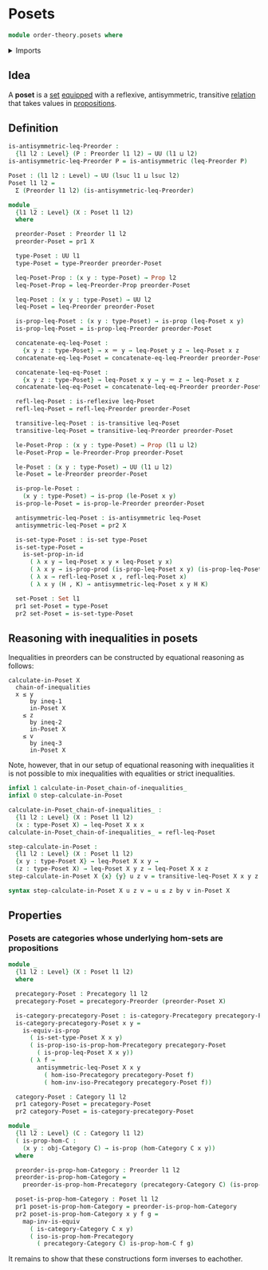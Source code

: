 # Posets

```agda
module order-theory.posets where
```

<details><summary>Imports</summary>

```agda
open import category-theory.categories
open import category-theory.isomorphisms-in-precategories
open import category-theory.precategories

open import foundation.binary-relations
open import foundation.cartesian-product-types
open import foundation.dependent-pair-types
open import foundation.equivalences
open import foundation.identity-types
open import foundation.propositions
open import foundation.sets
open import foundation.universe-levels

open import order-theory.preorders
```

</details>

## Idea

A **poset** is a [set](foundation-core.sets.md)
[equipped](foundation.structure.md) with a reflexive, antisymmetric, transitive
[relation](foundation.binary-relations.md) that takes values in
[propositions](foundation-core.propositions.md).

## Definition

```agda
is-antisymmetric-leq-Preorder :
  {l1 l2 : Level} (P : Preorder l1 l2) → UU (l1 ⊔ l2)
is-antisymmetric-leq-Preorder P = is-antisymmetric (leq-Preorder P)

Poset : (l1 l2 : Level) → UU (lsuc l1 ⊔ lsuc l2)
Poset l1 l2 =
  Σ (Preorder l1 l2) (is-antisymmetric-leq-Preorder)

module _
  {l1 l2 : Level} (X : Poset l1 l2)
  where

  preorder-Poset : Preorder l1 l2
  preorder-Poset = pr1 X

  type-Poset : UU l1
  type-Poset = type-Preorder preorder-Poset

  leq-Poset-Prop : (x y : type-Poset) → Prop l2
  leq-Poset-Prop = leq-Preorder-Prop preorder-Poset

  leq-Poset : (x y : type-Poset) → UU l2
  leq-Poset = leq-Preorder preorder-Poset

  is-prop-leq-Poset : (x y : type-Poset) → is-prop (leq-Poset x y)
  is-prop-leq-Poset = is-prop-leq-Preorder preorder-Poset

  concatenate-eq-leq-Poset :
    {x y z : type-Poset} → x ＝ y → leq-Poset y z → leq-Poset x z
  concatenate-eq-leq-Poset = concatenate-eq-leq-Preorder preorder-Poset

  concatenate-leq-eq-Poset :
    {x y z : type-Poset} → leq-Poset x y → y ＝ z → leq-Poset x z
  concatenate-leq-eq-Poset = concatenate-leq-eq-Preorder preorder-Poset

  refl-leq-Poset : is-reflexive leq-Poset
  refl-leq-Poset = refl-leq-Preorder preorder-Poset

  transitive-leq-Poset : is-transitive leq-Poset
  transitive-leq-Poset = transitive-leq-Preorder preorder-Poset

  le-Poset-Prop : (x y : type-Poset) → Prop (l1 ⊔ l2)
  le-Poset-Prop = le-Preorder-Prop preorder-Poset

  le-Poset : (x y : type-Poset) → UU (l1 ⊔ l2)
  le-Poset = le-Preorder preorder-Poset

  is-prop-le-Poset :
    (x y : type-Poset) → is-prop (le-Poset x y)
  is-prop-le-Poset = is-prop-le-Preorder preorder-Poset

  antisymmetric-leq-Poset : is-antisymmetric leq-Poset
  antisymmetric-leq-Poset = pr2 X

  is-set-type-Poset : is-set type-Poset
  is-set-type-Poset =
    is-set-prop-in-id
      ( λ x y → leq-Poset x y × leq-Poset y x)
      ( λ x y → is-prop-prod (is-prop-leq-Poset x y) (is-prop-leq-Poset y x))
      ( λ x → refl-leq-Poset x , refl-leq-Poset x)
      ( λ x y (H , K) → antisymmetric-leq-Poset x y H K)

  set-Poset : Set l1
  pr1 set-Poset = type-Poset
  pr2 set-Poset = is-set-type-Poset
```

## Reasoning with inequalities in posets

Inequalities in preorders can be constructed by equational reasoning as follows:

```text
calculate-in-Poset X
  chain-of-inequalities
  x ≤ y
      by ineq-1
      in-Poset X
    ≤ z
      by ineq-2
      in-Poset X
    ≤ v
      by ineq-3
      in-Poset X
```

Note, however, that in our setup of equational reasoning with inequalities it is
not possible to mix inequalities with equalities or strict inequalities.

```agda
infixl 1 calculate-in-Poset_chain-of-inequalities_
infixl 0 step-calculate-in-Poset

calculate-in-Poset_chain-of-inequalities_ :
  {l1 l2 : Level} (X : Poset l1 l2)
  (x : type-Poset X) → leq-Poset X x x
calculate-in-Poset_chain-of-inequalities_ = refl-leq-Poset

step-calculate-in-Poset :
  {l1 l2 : Level} (X : Poset l1 l2)
  {x y : type-Poset X} → leq-Poset X x y →
  (z : type-Poset X) → leq-Poset X y z → leq-Poset X x z
step-calculate-in-Poset X {x} {y} u z v = transitive-leq-Poset X x y z v u

syntax step-calculate-in-Poset X u z v = u ≤ z by v in-Poset X
```

## Properties

### Posets are categories whose underlying hom-sets are propositions

```agda
module _
  {l1 l2 : Level} (X : Poset l1 l2)
  where

  precategory-Poset : Precategory l1 l2
  precategory-Poset = precategory-Preorder (preorder-Poset X)

  is-category-precategory-Poset : is-category-Precategory precategory-Poset
  is-category-precategory-Poset x y =
    is-equiv-is-prop
      ( is-set-type-Poset X x y)
      ( is-prop-iso-is-prop-hom-Precategory precategory-Poset
        ( is-prop-leq-Poset X x y))
      ( λ f →
        antisymmetric-leq-Poset X x y
          ( hom-iso-Precategory precategory-Poset f)
          ( hom-inv-iso-Precategory precategory-Poset f))

  category-Poset : Category l1 l2
  pr1 category-Poset = precategory-Poset
  pr2 category-Poset = is-category-precategory-Poset

module _
  {l1 l2 : Level} (C : Category l1 l2)
  ( is-prop-hom-C :
    (x y : obj-Category C) → is-prop (hom-Category C x y))
  where

  preorder-is-prop-hom-Category : Preorder l1 l2
  preorder-is-prop-hom-Category =
    preorder-is-prop-hom-Precategory (precategory-Category C) (is-prop-hom-C)

  poset-is-prop-hom-Category : Poset l1 l2
  pr1 poset-is-prop-hom-Category = preorder-is-prop-hom-Category
  pr2 poset-is-prop-hom-Category x y f g =
    map-inv-is-equiv
      ( is-category-Category C x y)
      ( iso-is-prop-hom-Precategory
        ( precategory-Category C) is-prop-hom-C f g)
```

It remains to show that these constructions form inverses to eachother.
